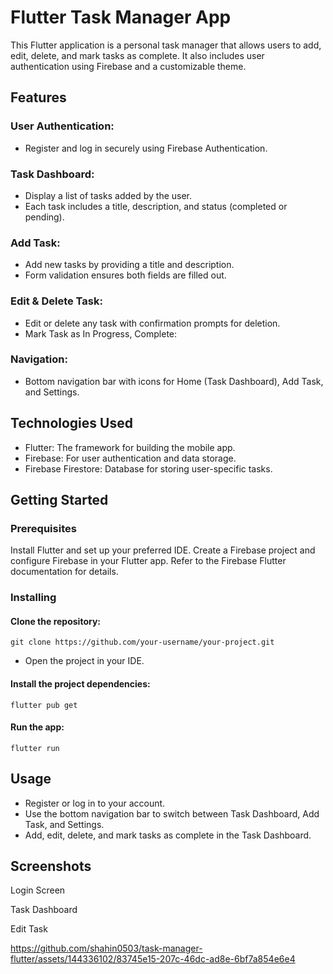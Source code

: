 # Flutter Task Manager App

This Flutter application is a personal task manager that allows users to add, edit, delete, and mark tasks as complete. It also includes user authentication using Firebase and a customizable theme.


## Features

### User Authentication:

- Register and log in securely using Firebase Authentication.

### Task Dashboard:
- Display a list of tasks added by the user.
- Each task includes a title, description, and status (completed or pending).

### Add Task:
- Add new tasks by providing a title and description.
- Form validation ensures both fields are filled out.

### Edit & Delete Task:
- Edit or delete any task with confirmation prompts for deletion.
- Mark Task as In Progress, Complete:

### Navigation:
- Bottom navigation bar with icons for Home (Task Dashboard), Add Task, and Settings.

## Technologies Used
- Flutter: The framework for building the mobile app.
- Firebase: For user authentication and data storage.
- Firebase Firestore: Database for storing user-specific tasks.

## Getting Started
### Prerequisites
Install Flutter and set up your preferred IDE.
Create a Firebase project and configure Firebase in your Flutter app. Refer to the Firebase Flutter documentation for details.

### Installing
#### Clone the repository:


`git clone https://github.com/your-username/your-project.git`
- Open the project in your IDE.

#### Install the project dependencies:

` flutter pub get `

#### Run the app:

`flutter run`

## Usage
- Register or log in to your account.
- Use the bottom navigation bar to switch between Task Dashboard, Add Task, and Settings.
- Add, edit, delete, and mark tasks as complete in the Task Dashboard.

## Screenshots
Login Screen

Task Dashboard

Edit Task




https://github.com/shahin0503/task-manager-flutter/assets/144336102/83745e15-207c-46dc-ad8e-6bf7a854e6e4


